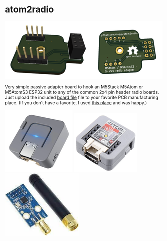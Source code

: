 # atom2radio

![](atom2radio.png)

Very simple passive adapter board to hook an M5Stack M5Atom or M5AtomS3 ESP32 unit to any of the common 2x4 pin header radio boards. Just upload the included [board file](atom2radio.kicad_pcb) file to your favorite PCB manufacturing place. (If you don't have a favorite, I used [this place](https://aisler.net/) and was happy.)

<img src="m5atom1.png" alt="drawing" height="200"/>&nbsp;<img src="m5atom2.png" alt="drawing" height="190">&nbsp;&nbsp;&nbsp;&nbsp;<img src="CC1101.jpg" alt="drawing" height="200"/>
